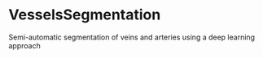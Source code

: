 # VesselsSegmentation
Semi-automatic segmentation of veins and arteries using a deep learning approach
